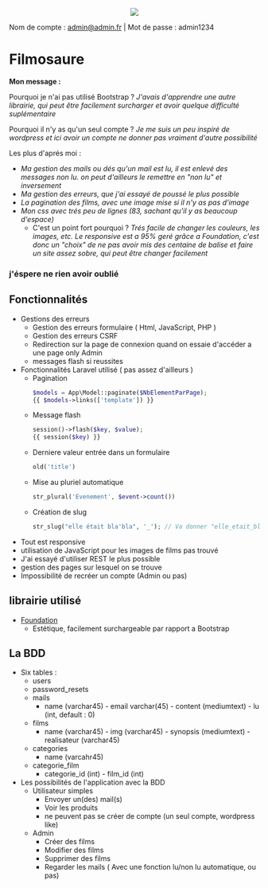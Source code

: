 <p align="center"><img src="https://laravel.com/assets/img/components/logo-laravel.svg"></p>

Nom de compte : admin@admin.fr | 
Mot de passe : admin1234

# Filmosaure

__Mon message :__

Pourquoi je n'ai pas utilisé Bootstrap ?
_J'avais d'apprendre une autre librairie, qui peut être facilement surcharger et avoir quelque difficulté suplémentaire_

Pourquoi il n'y as qu'un seul compte ?
_Je me suis un peu inspiré de wordpress et ici avoir un compte ne donner pas vraiment d'autre possibilité_

Les plus d'aprés moi :
- _Ma gestion des mails ou dés qu'un mail est lu, il est enlevé des messages non lu. on peut d'ailleurs le remettre en "non lu" et inversement_
- _Ma gestion des erreurs, que j'ai essayé de poussé le plus possible_
- _La pagination des films, avec une image mise si il n'y as pas d'image_
- _Mon css avec trés peu de lignes (83, sachant qu'il y as beaucoup d'espace)_
    - C'est un point fort pourquoi ? _Trés facile de changer les couleurs, les images, etc. Le responsive est a 95% geré grâce a Foundation, c'est donc un "choix" de ne pas avoir mis des centaine de balise et faire un site assez sobre, qui peut être changer facilement_

### j'éspere ne rien avoir oublié 

## Fonctionnalités

- Gestions des erreurs
    - Gestion des erreurs formulaire ( Html, JavaScript, PHP )
    - Gestion des erreurs CSRF
    - Redirection sur la page de connexion quand on essaie d'accéder a une page only Admin
    - messages flash si reussites
- Fonctionnalités Laravel utilisé ( pas assez d'ailleurs )
    - Pagination
      ```php 
      $models = App\Model::paginate($NbElementParPage);
      {{ $models->links(['template']) }}
      ```
    - Message flash 
      ```php
      session()->flash($key, $value);
      {{ session($key) }}
      ```
    - Derniere valeur entrée dans un formulaire
      ```php
      old('title')
      ```
    - Mise au pluriel automatique
      ```php
      str_plural('Evenement', $event->count())
      ```
    - Création de slug
      ```php
      str_slug("elle était bla'bla", '_'); // Va donner "elle_etait_blabla"
      ```
- Tout est responsive
- utilisation de JavaScript pour les images de films pas trouvé
- J'ai essayé d'utiliser REST le plus possible
- gestion des pages sur lesquel on se trouve
- Impossibilité de recréer un compte (Admin ou pas)

## librairie utilisé

- [Foundation](http://foundation.zurb.com/sites/docs/)
    - Estétique, facilement surchargeable par rapport a Bootstrap

## La BDD

- Six tables :
    - users
    - password_resets
    - mails
        - name (varchar45) - email varchar(45) - content (mediumtext) - lu (int, default : 0)
    - films
        - name (varchar45) - img (varchar45) - synopsis (mediumtext) - realisateur (varchar45)
    - categories
        - name (varcahr45)
    - categorie_film
        - categorie_id (int) - film_id (int)
- Les possibilités de l'application avec la BDD
    - Utilisateur simples
        - Envoyer un(des) mail(s)
        - Voir les produits
        - ne peuvent pas se créer de compte (un seul compte, wordpress like)
    - Admin
        - Créer des films
        - Modifier des films
        - Supprimer des films
        - Regarder les mails ( Avec une fonction lu/non lu automatique, ou pas)



